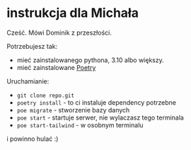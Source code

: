 # instrukcja dla Michała

Cześć. Mówi Dominik z przeszłości.

Potrzebujesz tak:
- mieć zainstalowanego pythona, 3.10 albo większy.
- mieć zainstalowane [Poetry](https://python-poetry.org/docs/#installing-with-pipx)

Uruchamianie:
- `git clone repo.git`
- `poetry install` - to ci instaluje dependency potrzebne
- `poe migrate` - stworzenie bazy danych
- `poe start` - startuje serwer, nie wylaczasz tego terminala
- `poe start-tailwind` - w osobnym terminalu

i powinno hulać :) 